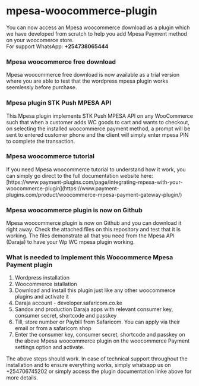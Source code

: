 # mpesa-woocommerce-plugin
<p>You can now access an Mpesa woocommerce download as a plugin which we have developed from scratch to help you add Mpesa Payment method on your woocomerce store.</br>
For support WhatsApp: <b>+254738065444</b></br>
</p>
<h3>Mpesa woocommerce free download</h3>
<p>Mpesa woocommerce free download is now available as a trial version where you are able to test that the wordpress mpesa plugin works seemlessly before purchase.</p>
<h3>Mpesa plugin STK Push MPESA API</h3>
<p>This Mpesa plugin implements STK Push MPESA API on any WooCommerce such that when a customer adds WC goods to cart and wants to checkout, on selecting the installed woocommerce payment method, a prompt will be sent to entered customer phone and the client will simply enter mpesa PIN to complete the transaction.</p>
<h3>Mpesa woocommerce tutorial</h3>
<p>If you need Mpesa woocommerce tutorial to understand how it work, you can simply go direct to the full documentation website here: [https://www.payment-plugins.com/page/integrating-mpesa-with-your-woocommerce-plugin](https://www.payment-plugins.com/product/woocommerce-mpesa-payment-gateway-plugin/)</p>
<h3>Mpesa woocommerce plugin is now on Github</h3>
<p>Mpesa woocommerce plugin is now on Github and you can download it right away. Check the attached files on this repository and test that it is working. The files demonstrate all that you need from the Mpesa API (Daraja) to have your Wp WC mpesa plugin working.</p>

<h3>What is needed to Implement this Woocommerce Mpesa Payment plugin</h3>
<ol>
<li>Wordpress installation</li>
<li>Woocommerce istallation</li>
<li>Download and install this plugin just like any other woocommerce plugins and activate it</li>
<li>Daraja account - developer.safaricom.co.ke</li>
<li>Sandox and production Daraja apps with relevant consumer key, consumer secret, shortcode and passkey</li>
<li>Till, store number or Paybill from Safaricom. You can apply via their email or from a safaricom shop</li>
<li>Enter the  consumer key, consumer secret, shortcode and passkey on the above Mpesa woocommerce plugin on the woocommerce Payment settings option and activate.</li>
</ol>

<p>The above steps should work. In case of technical support throughout the installation and to ensure everything works, simply whatsapp us on +254706745202 or simply access the plugin documentation linke above for more details.</p>

